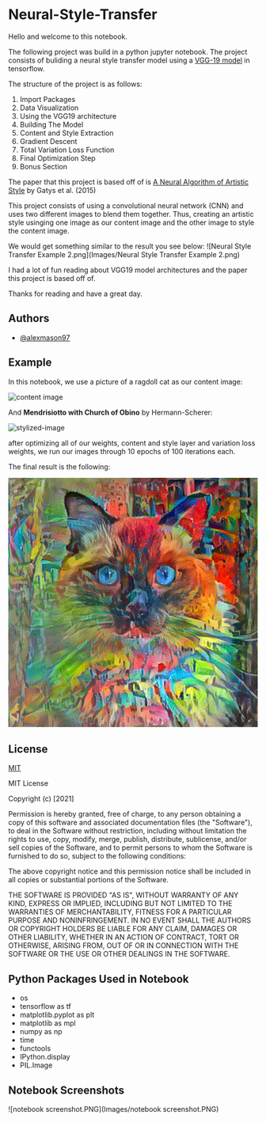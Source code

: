 # Neural-Style-Transfer
Hello and welcome to this notebook. 

The following project was build in a python jupyter notebook. 
The project consists of buliding a neural style transfer model using a [VGG-19 model](https://keras.io/api/applications/vgg/) in tensorflow. 

The structure of the project is as follows:

1. Import Packages
2. Data Visualization
3. Using the VGG19 architecture
4. Building The Model
5. Content and Style Extraction 
6. Gradient Descent
7. Total Variation Loss Function
8. Final Optimization Step
9. Bonus Section

The paper that this project is based off of is [A Neural Algorithm of Artistic Style](https://arxiv.org/abs/1508.06576) by Gatys et al. (2015)

This project consists of using a convolutional neural network (CNN) and uses two different images to blend them together. Thus, creating an artistic style usinging one image as our content image and the other image to style the content image.

We would get something similar to the result you see below: ![Neural Style Transfer Example 2.png](Images/Neural Style Transfer Example 2.png)

I had a lot of fun reading about VGG19 model architectures and the paper this project is based off of.

Thanks for reading and have a great day. 



## Authors

- [@alexmason97](https://github.com/alexmason97)

## Example

In this notebook, we use a picture of a ragdoll cat as our content image:

![content image](https://www.catsbest.de/wp-content/uploads/katze-mit-blauen-augen-450x450.jpg)

And **Mendrisiotto with Church of Obino** by Hermann-Scherer:

![stylized-image](https://upload.wikimedia.org/wikipedia/commons/thumb/5/53/Hermann_Scherer_-_Mendrisiotto_mit_Kirche_von_Obino.jpeg/440px-Hermann_Scherer_-_Mendrisiotto_mit_Kirche_von_Obino.jpeg)

after optimizing all of our weights, content and style layer and variation loss weights, we run our images through 10 epochs of 100 iterations each.

The final result is the following:

![stylized-image](Images/stylized-image_nst11.png)
  
## License

[MIT](https://choosealicense.com/licenses/mit/)

MIT License

Copyright (c) [2021]

Permission is hereby granted, free of charge, to any person obtaining a copy
of this software and associated documentation files (the "Software"), to deal
in the Software without restriction, including without limitation the rights
to use, copy, modify, merge, publish, distribute, sublicense, and/or sell
copies of the Software, and to permit persons to whom the Software is
furnished to do so, subject to the following conditions:

The above copyright notice and this permission notice shall be included in all
copies or substantial portions of the Software.

THE SOFTWARE IS PROVIDED "AS IS", WITHOUT WARRANTY OF ANY KIND, EXPRESS OR
IMPLIED, INCLUDING BUT NOT LIMITED TO THE WARRANTIES OF MERCHANTABILITY,
FITNESS FOR A PARTICULAR PURPOSE AND NONINFRINGEMENT. IN NO EVENT SHALL THE
AUTHORS OR COPYRIGHT HOLDERS BE LIABLE FOR ANY CLAIM, DAMAGES OR OTHER
LIABILITY, WHETHER IN AN ACTION OF CONTRACT, TORT OR OTHERWISE, ARISING FROM,
OUT OF OR IN CONNECTION WITH THE SOFTWARE OR THE USE OR OTHER DEALINGS IN THE
SOFTWARE.
## Python Packages Used in Notebook

- os
- tensorflow as tf
- matplotlib.pyplot as plt 
- matplotlib as mpl
- numpy as np
- time 
- functools
- IPython.display
- PIL.Image

## Notebook Screenshots

![notebook screenshot.PNG](Images/notebook screenshot.PNG)

